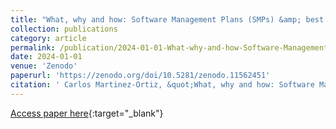 ```yaml
---
title: "What, why and how: Software Management Plans (SMPs) &amp; best practices in research software development"
collection: publications
category: article
permalink: /publication/2024-01-01-What-why-and-how-Software-Management-Plans-SMPs-best-practices-in-research-software-development
date: 2024-01-01
venue: 'Zenodo'
paperurl: 'https://zenodo.org/doi/10.5281/zenodo.11562451'
citation: ' Carlos Martinez-Ortiz, &quot;What, why and how: Software Management Plans (SMPs) &amp;amp; best practices in research software development.&quot; Zenodo, 2024.'
---
```

[Access paper here](https://zenodo.org/doi/10.5281/zenodo.11562451){:target="_blank"}
